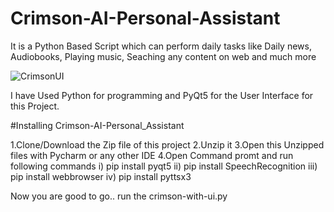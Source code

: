# Crimson-AI-Personal-Assistant
It is a Python Based Script which can perform daily tasks like Daily news, Audiobooks, Playing music, Seaching any content on web and much more

![CrimsonUI](https://user-images.githubusercontent.com/43737238/99622922-ed437900-29df-11eb-8375-4fee050a9991.jpg)



I have Used Python for programming  and PyQt5 for the User Interface for this Project.


#Installing Crimson-AI-Personal_Assistant

1.Clone/Download the Zip file of this project
2.Unzip it
3.Open this Unzipped files with Pycharm or any other IDE
4.Open Command promt and run following commands
  i) pip install pyqt5
  ii) pip install SpeechRecognition
  iii) pip install webbrowser
  iv) pip install pyttsx3

Now you are good to go..
run the crimson-with-ui.py

  
  
  
